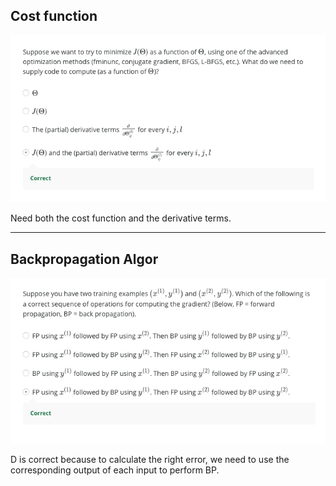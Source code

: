## Cost function

![](https://github.com/zee-nguyen/Stanford_Machine_Learning/blob/master/assets/W5/cost-func.png?raw=true)

Need both the cost function and the derivative terms.

---

## Backpropagation Algor

![](https://github.com/zee-nguyen/Stanford_Machine_Learning/blob/master/assets/W5/backpropagation.png?raw=true)

D is correct because to calculate the right error, we need to use the corresponding output of each input to perform BP.
